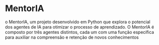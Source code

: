 # MentorIA
o MentorIA, um projeto desenvolvido em Python que explora o potencial dos agentes de IA para otimizar o processo de aprendizado. O MentorIA é composto por três agentes distintos, cada um com uma função específica para auxiliar na compreensão e retenção de novos conhecimentos
